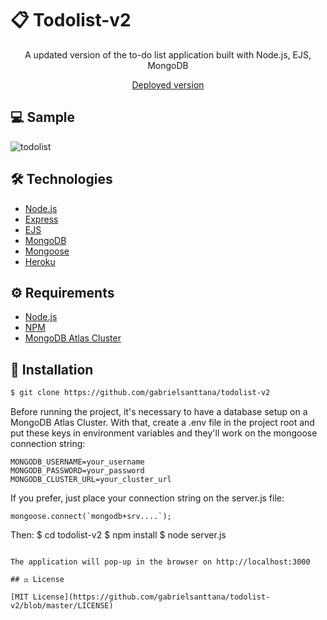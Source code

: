 # <div>📋 Todolist-v2</div>

<p align="center">A updated version of the to-do list application built with Node.js, EJS, MongoDB</p>
<p align="center"><a href="https://gabriel-todolist.herokuapp.com">Deployed version</a></p>

## 💻 Sample

![todolist](https://github.com/gabrielsanttana/todolist-v2/blob/master/public/todolist-v2.PNG)

## 🛠️ Technologies

<ul>
  <li><a href="https://nodejs.org/en/">Node.js</a></li>
  <li><a href="https://expressjs.com/">Express</a></li>
  <li><a href="https://ejs.co/">EJS</a></li>
  <li><a href="https://www.mongodb.com/">MongoDB</a></li>
  <li><a href="https://mongoosejs.com/">Mongoose</a></li>
  <li><a href="https://www.heroku.com/home">Heroku</a></li>
</ul>

## ⚙️ Requirements

<ul>
  <li><a href="https://nodejs.org/en/">Node.js</a></li>
  <li><a href="https://www.npmjs.com/">NPM</a></li>
  <li><a href="https://www.mongodb.com/cloud/atlas">MongoDB Atlas Cluster</a></li>
</ul>

## 🚀 Installation

```bash
$ git clone https://github.com/gabrielsanttana/todolist-v2
```

Before running the project, it's necessary to have a database setup on a MongoDB Atlas Cluster. With that, create a .env file in the project root and put these keys in environment variables and they'll work on the mongoose connection string:

```
MONGODB_USERNAME=your_username
MONGODB_PASSWORD=your_password
MONGODB_CLUSTER_URL=your_cluster_url
```

If you prefer, just place your connection string on the server.js file:

```
mongoose.connect(`mongodb+srv....`);
```

Then:
$ cd todolist-v2
$ npm install
$ node server.js
```

The application will pop-up in the browser on http://localhost:3000

## ⚖️ License

[MIT License](https://github.com/gabrielsanttana/todolist-v2/blob/master/LICENSE)
